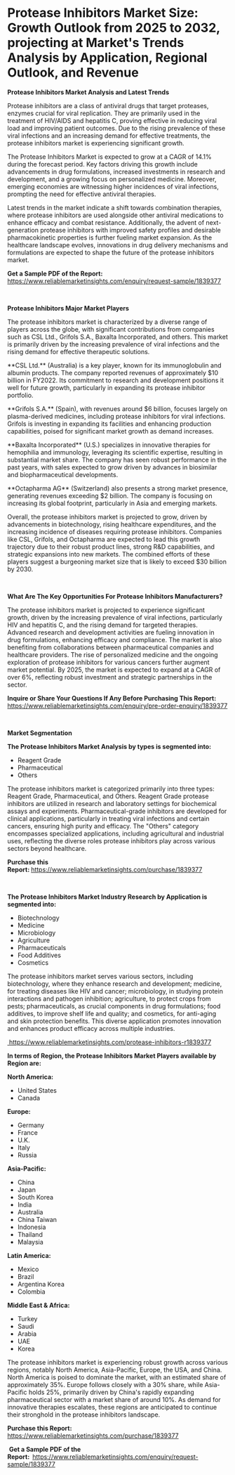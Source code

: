 <p><h1>Protease Inhibitors Market Size: Growth Outlook from 2025 to 2032, projecting at Market's Trends Analysis by Application, Regional Outlook, and Revenue</h1></p><p><strong>Protease Inhibitors Market Analysis and Latest Trends</strong></p>
<p><p>Protease inhibitors are a class of antiviral drugs that target proteases, enzymes crucial for viral replication. They are primarily used in the treatment of HIV/AIDS and hepatitis C, proving effective in reducing viral load and improving patient outcomes. Due to the rising prevalence of these viral infections and an increasing demand for effective treatments, the protease inhibitors market is experiencing significant growth.</p><p>The Protease Inhibitors Market is expected to grow at a CAGR of 14.1% during the forecast period. Key factors driving this growth include advancements in drug formulations, increased investments in research and development, and a growing focus on personalized medicine. Moreover, emerging economies are witnessing higher incidences of viral infections, prompting the need for effective antiviral therapies.</p><p>Latest trends in the market indicate a shift towards combination therapies, where protease inhibitors are used alongside other antiviral medications to enhance efficacy and combat resistance. Additionally, the advent of next-generation protease inhibitors with improved safety profiles and desirable pharmacokinetic properties is further fueling market expansion. As the healthcare landscape evolves, innovations in drug delivery mechanisms and formulations are expected to shape the future of the protease inhibitors market.</p></p>
<p><strong>Get a Sample PDF of the Report:&nbsp;</strong> <a href="https://www.reliablemarketinsights.com/enquiry/request-sample/1839377?utm_campaign=3093&utm_medium=2&utm_source=Github&utm_content=ia&utm_term=19042025&utm_id=protease-inhibitors">https://www.reliablemarketinsights.com/enquiry/request-sample/1839377</a></p>
<p>&nbsp;</p>
<p><strong>Protease Inhibitors Major Market Players</strong></p>
<p><p>The protease inhibitors market is characterized by a diverse range of players across the globe, with significant contributions from companies such as CSL Ltd., Grifols S.A., Baxalta Incorporated, and others. This market is primarily driven by the increasing prevalence of viral infections and the rising demand for effective therapeutic solutions.</p><p>**CSL Ltd.** (Australia) is a key player, known for its immunoglobulin and albumin products. The company reported revenues of approximately $10 billion in FY2022. Its commitment to research and development positions it well for future growth, particularly in expanding its protease inhibitor portfolio.</p><p>**Grifols S.A.** (Spain), with revenues around $6 billion, focuses largely on plasma-derived medicines, including protease inhibitors for viral infections. Grifols is investing in expanding its facilities and enhancing production capabilities, poised for significant market growth as demand increases.</p><p>**Baxalta Incorporated** (U.S.) specializes in innovative therapies for hemophilia and immunology, leveraging its scientific expertise, resulting in substantial market share. The company has seen robust performance in the past years, with sales expected to grow driven by advances in biosimilar and biopharmaceutical developments.</p><p>**Octapharma AG** (Switzerland) also presents a strong market presence, generating revenues exceeding $2 billion. The company is focusing on increasing its global footprint, particularly in Asia and emerging markets.</p><p>Overall, the protease inhibitors market is projected to grow, driven by advancements in biotechnology, rising healthcare expenditures, and the increasing incidence of diseases requiring protease inhibitors. Companies like CSL, Grifols, and Octapharma are expected to lead this growth trajectory due to their robust product lines, strong R&D capabilities, and strategic expansions into new markets. The combined efforts of these players suggest a burgeoning market size that is likely to exceed $30 billion by 2030.</p></p>
<p>&nbsp;</p>
<p><strong>What Are The Key Opportunities For Protease Inhibitors Manufacturers?</strong></p>
<p><p>The protease inhibitors market is projected to experience significant growth, driven by the increasing prevalence of viral infections, particularly HIV and hepatitis C, and the rising demand for targeted therapies. Advanced research and development activities are fueling innovation in drug formulations, enhancing efficacy and compliance. The market is also benefiting from collaborations between pharmaceutical companies and healthcare providers. The rise of personalized medicine and the ongoing exploration of protease inhibitors for various cancers further augment market potential. By 2025, the market is expected to expand at a CAGR of over 6%, reflecting robust investment and strategic partnerships in the sector.</p></p>
<p><strong>Inquire or Share Your Questions If Any Before Purchasing This Report:</strong> <a href="https://www.reliablemarketinsights.com/enquiry/pre-order-enquiry/1839377?utm_campaign=3093&utm_medium=2&utm_source=Github&utm_content=ia&utm_term=19042025&utm_id=protease-inhibitors">https://www.reliablemarketinsights.com/enquiry/pre-order-enquiry/1839377</a></p>
<p>&nbsp;</p>
<p><strong>Market Segmentation</strong></p>
<p><strong>The Protease Inhibitors Market Analysis by types is segmented into:</strong></p>
<p><ul><li>Reagent Grade</li><li>Pharmaceutical</li><li>Others</li></ul></p>
<p><p>The protease inhibitors market is categorized primarily into three types: Reagent Grade, Pharmaceutical, and Others. Reagent Grade protease inhibitors are utilized in research and laboratory settings for biochemical assays and experiments. Pharmaceutical-grade inhibitors are developed for clinical applications, particularly in treating viral infections and certain cancers, ensuring high purity and efficacy. The "Others" category encompasses specialized applications, including agricultural and industrial uses, reflecting the diverse roles protease inhibitors play across various sectors beyond healthcare.</p></p>
<p><strong>Purchase this Report:&nbsp;</strong><a href="https://www.reliablemarketinsights.com/purchase/1839377?utm_campaign=3093&utm_medium=2&utm_source=Github&utm_content=ia&utm_term=19042025&utm_id=protease-inhibitors">https://www.reliablemarketinsights.com/purchase/1839377</a></p>
<p>&nbsp;</p>
<p><strong>The Protease Inhibitors Market Industry Research by Application is segmented into:</strong></p>
<p><ul><li>Biotechnology</li><li>Medicine</li><li>Microbiology</li><li>Agriculture</li><li>Pharmaceuticals</li><li>Food Additives</li><li>Cosmetics</li></ul></p>
<p><p>The protease inhibitors market serves various sectors, including biotechnology, where they enhance research and development; medicine, for treating diseases like HIV and cancer; microbiology, in studying protein interactions and pathogen inhibition; agriculture, to protect crops from pests; pharmaceuticals, as crucial components in drug formulations; food additives, to improve shelf life and quality; and cosmetics, for anti-aging and skin protection benefits. This diverse application promotes innovation and enhances product efficacy across multiple industries.</p></p>
<p><a href="https://www.reliablemarketinsights.com/protease-inhibitors-r1839377?utm_campaign=3093&utm_medium=2&utm_source=Github&utm_content=ia&utm_term=19042025&utm_id=protease-inhibitors">&nbsp;https://www.reliablemarketinsights.com/protease-inhibitors-r1839377</a></p>
<p><strong>In terms of Region, the Protease Inhibitors Market Players available by Region are:</strong></p>
<p>
    <p> <strong> North America: </strong>
        <ul>
            <li>United States</li>
            <li>Canada</li>
        </ul>
        </p> 
    <p> <strong> Europe: </strong>
        <ul>
            <li>Germany</li>
            <li>France</li>
            <li>U.K.</li>
            <li>Italy</li>
            <li>Russia</li>
        </ul>
        </p> 
    <p> <strong> Asia-Pacific: </strong>
        <ul>
            <li>China</li>
            <li>Japan</li>
            <li>South Korea</li>
            <li>India</li>
            <li>Australia</li>
            <li>China Taiwan</li>
            <li>Indonesia</li>
            <li>Thailand</li>
            <li>Malaysia</li>
        </ul>
        </p> 
    <p> <strong> Latin America: </strong>
        <ul>
            <li>Mexico</li>
            <li>Brazil</li>
            <li>Argentina Korea</li>
            <li>Colombia</li>
        </ul>
        </p> 
    <p> <strong> Middle East & Africa: </strong>
        <ul>
            <li>Turkey</li>
            <li>Saudi</li>
            <li>Arabia</li>
            <li>UAE</li>
            <li>Korea</li>
        </ul>
    </p>
    </p>
<p><p>The protease inhibitors market is experiencing robust growth across various regions, notably North America, Asia-Pacific, Europe, the USA, and China. North America is poised to dominate the market, with an estimated share of approximately 35%. Europe follows closely with a 30% share, while Asia-Pacific holds 25%, primarily driven by China's rapidly expanding pharmaceutical sector with a market share of around 10%. As demand for innovative therapies escalates, these regions are anticipated to continue their stronghold in the protease inhibitors landscape.</p></p>
<p><strong>Purchase this Report: </strong><a href="https://www.reliablemarketinsights.com/purchase/1839377?utm_campaign=3093&utm_medium=2&utm_source=Github&utm_content=ia&utm_term=19042025&utm_id=protease-inhibitors">https://www.reliablemarketinsights.com/purchase/1839377</a></p>
<p>&nbsp;<strong>Get a Sample PDF of the Report:&nbsp;&nbsp;</strong><a href="https://www.reliablemarketinsights.com/enquiry/request-sample/1839377?utm_campaign=3093&utm_medium=2&utm_source=Github&utm_content=ia&utm_term=19042025&utm_id=protease-inhibitors">https://www.reliablemarketinsights.com/enquiry/request-sample/1839377</a></p>
<p><strong></strong></p>
<p><p></p><p></p><p></p></p>